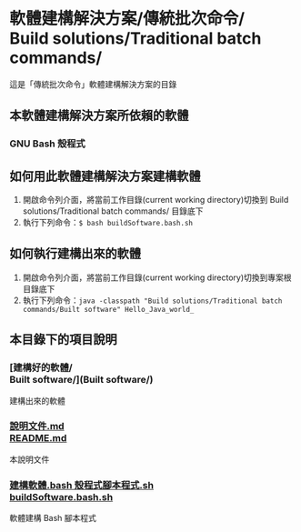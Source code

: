 # 軟體建構解決方案/傳統批次命令/<br />Build solutions/Traditional batch commands/ 
這是「傳統批次命令」軟體建構解決方案的目錄

## 本軟體建構解決方案所依賴的軟體
### GNU Bash 殼程式

## 如何用此軟體建構解決方案建構軟體
1. 開啟命令列介面，將當前工作目錄(current working directory)切換到  Build solutions/Traditional batch commands/  目錄底下
2. 執行下列命令：`$ bash buildSoftware.bash.sh`

## 如何執行建構出來的軟體
1. 開啟命令列介面，將當前工作目錄(current working directory)切換到專案根目錄底下
2. 執行下列命令：`java -classpath "Build solutions/Traditional batch commands/Built software" Hello_Java_world_`

## 本目錄下的項目說明
### [建構好的軟體/<br />Built software/](Built software/)
建構出來的軟體

### [說明文件.md<br />README.md](README.md)
本說明文件

### [建構軟體.bash 殼程式腳本程式.sh<br />buildSoftware.bash.sh](buildSoftware.bash.sh)
軟體建構 Bash 腳本程式
